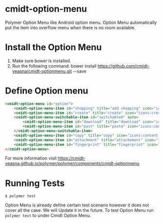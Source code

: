 # cmidt-option-menu
Polymer Option Menu like Android option menu. Option Menu automatically put the item into overflow menu when there is no room available.

# Install the Option Menu

1. Make sure bower is installed.
2. Run the following command: bower install https://github.com/cmidt-veasna/cmidt-optionmenu.git --save

# Define Option menu

```html
<cmidt-option-menu id="option">
    <cmidt-option-menu-item id="shopping" title="add shopping" icon="icons:add-shopping-cart"></cmidt-option-menu-item>
    <cmidt-option-menu-item id="create" title="create" icon="icons:create" disabled></cmidt-option-menu-item>
    <cmidt-option-menu-switchable-item id="switchable0" auto>
        <cmidt-option-menu-item id="download" title="download" icon="icons:cloud-download" selected></cmidt-option-menu-item>
        <cmidt-option-menu-item id="past" title="paste" icon="icons:content-paste"></cmidt-option-menu-item>
    </cmidt-option-menu-switchable-item>
    <cmidt-option-menu-item id="copy" title="copy" icon="icons:content-copy" alway-hide></cmidt-option-menu-item>
    <cmidt-option-menu-item id="attachment" title="attachement" icon="icons:attachment" alway-hide></cmidt-option-menu-item>
    <cmidt-option-menu-item id="fingerprint" title="fingerprint" icon="icons:fingerprint" alway-hide></cmidt-option-menu-item>
</cmidt-option-menu>
```

For more information visit https://cmidt-veasna.github.io/polymer/polymer/components/cmidt-optionmenu

# Running Tests

```
$ polymer test
```

Option Menu is already define certain test scenario however it does not cover all the case. We will Update it in the future. To test
Option Menu run `polymer test` to under Cmidt Option Menu.

